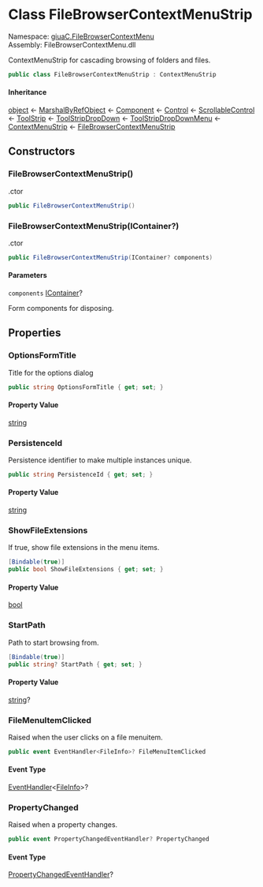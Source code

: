 ﻿# <a id="giuaC_FileBrowserContextMenu_FileBrowserContextMenuStrip"></a> Class FileBrowserContextMenuStrip

Namespace: [giuaC.FileBrowserContextMenu](giuaC.FileBrowserContextMenu.md)  
Assembly: FileBrowserContextMenu.dll  

ContextMenuStrip for cascading browsing of folders and files.

```csharp
public class FileBrowserContextMenuStrip : ContextMenuStrip
```

#### Inheritance

[object](https://learn.microsoft.com/dotnet/api/system.object) ← 
[MarshalByRefObject](https://learn.microsoft.com/dotnet/api/system.marshalbyrefobject) ← 
[Component](https://learn.microsoft.com/dotnet/api/system.componentmodel.component) ← 
[Control](https://learn.microsoft.com/dotnet/api/system.windows.forms.control) ← 
[ScrollableControl](https://learn.microsoft.com/dotnet/api/system.windows.forms.scrollablecontrol) ← 
[ToolStrip](https://learn.microsoft.com/dotnet/api/system.windows.forms.toolstrip) ← 
[ToolStripDropDown](https://learn.microsoft.com/dotnet/api/system.windows.forms.toolstripdropdown) ← 
[ToolStripDropDownMenu](https://learn.microsoft.com/dotnet/api/system.windows.forms.toolstripdropdownmenu) ← 
[ContextMenuStrip](https://learn.microsoft.com/dotnet/api/system.windows.forms.contextmenustrip) ← 
[FileBrowserContextMenuStrip](giuaC.FileBrowserContextMenu.FileBrowserContextMenuStrip.md)

## Constructors

### <a id="giuaC_FileBrowserContextMenu_FileBrowserContextMenuStrip__ctor"></a> FileBrowserContextMenuStrip\(\)

.ctor

```csharp
public FileBrowserContextMenuStrip()
```

### <a id="giuaC_FileBrowserContextMenu_FileBrowserContextMenuStrip__ctor_System_ComponentModel_IContainer_"></a> FileBrowserContextMenuStrip\(IContainer?\)

.ctor

```csharp
public FileBrowserContextMenuStrip(IContainer? components)
```

#### Parameters

`components` [IContainer](https://learn.microsoft.com/dotnet/api/system.componentmodel.icontainer)?

Form components for disposing.

## Properties

### <a id="giuaC_FileBrowserContextMenu_FileBrowserContextMenuStrip_OptionsFormTitle"></a> OptionsFormTitle

Title for the options dialog

```csharp
public string OptionsFormTitle { get; set; }
```

#### Property Value

 [string](https://learn.microsoft.com/dotnet/api/system.string)

### <a id="giuaC_FileBrowserContextMenu_FileBrowserContextMenuStrip_PersistenceId"></a> PersistenceId

Persistence identifier to make multiple instances unique.

```csharp
public string PersistenceId { get; set; }
```

#### Property Value

 [string](https://learn.microsoft.com/dotnet/api/system.string)

### <a id="giuaC_FileBrowserContextMenu_FileBrowserContextMenuStrip_ShowFileExtensions"></a> ShowFileExtensions

If true, show file extensions in the menu items.

```csharp
[Bindable(true)]
public bool ShowFileExtensions { get; set; }
```

#### Property Value

 [bool](https://learn.microsoft.com/dotnet/api/system.boolean)

### <a id="giuaC_FileBrowserContextMenu_FileBrowserContextMenuStrip_StartPath"></a> StartPath

Path to start browsing from.

```csharp
[Bindable(true)]
public string? StartPath { get; set; }
```

#### Property Value

 [string](https://learn.microsoft.com/dotnet/api/system.string)?

### <a id="giuaC_FileBrowserContextMenu_FileBrowserContextMenuStrip_FileMenuItemClicked"></a> FileMenuItemClicked

Raised when the user clicks on a file menuitem.

```csharp
public event EventHandler<FileInfo>? FileMenuItemClicked
```

#### Event Type

 [EventHandler](https://learn.microsoft.com/dotnet/api/system.eventhandler\-1)<[FileInfo](https://learn.microsoft.com/dotnet/api/system.io.fileinfo)\>?

### <a id="giuaC_FileBrowserContextMenu_FileBrowserContextMenuStrip_PropertyChanged"></a> PropertyChanged

Raised when a property changes.

```csharp
public event PropertyChangedEventHandler? PropertyChanged
```

#### Event Type

 [PropertyChangedEventHandler](https://learn.microsoft.com/dotnet/api/system.componentmodel.propertychangedeventhandler)?

